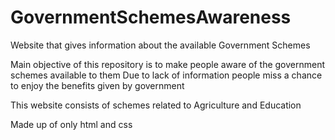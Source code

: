 # GovernmentSchemesAwareness
Website that gives information about the available Government Schemes

Main objective of this repository is to make people aware of the government schemes available to them
Due to lack of information people miss a chance to enjoy the benefits given by government 

This website consists of schemes related to Agriculture and Education

Made up of only html and css
